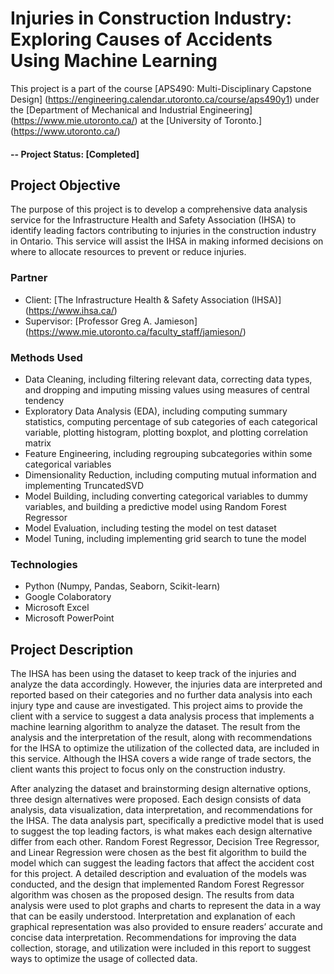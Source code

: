 # Injuries in Construction Industry: Exploring Causes of Accidents Using Machine Learning
This project is a part of the course [APS490: Multi-Disciplinary Capstone Design] (https://engineering.calendar.utoronto.ca/course/aps490y1) under the [Department of Mechanical and Industrial Engineering] (https://www.mie.utoronto.ca/) at the [University of Toronto.] (https://www.utoronto.ca/)

#### -- Project Status: [Completed]

## Project Objective
The purpose of this project is to develop a comprehensive data analysis service for the Infrastructure Health and Safety Association (IHSA) to identify leading factors contributing to injuries in the construction industry in Ontario. This service will assist the IHSA in making informed decisions on where to allocate resources to prevent or reduce injuries. 

### Partner
* Client: [The Infrastructure Health & Safety Association (IHSA)] (https://www.ihsa.ca/)
* Supervisor: [Professor Greg A. Jamieson] (https://www.mie.utoronto.ca/faculty_staff/jamieson/)

### Methods Used
* Data Cleaning, including filtering relevant data, correcting data types, and dropping and imputing missing values using measures of central tendency
* Exploratory Data Analysis (EDA), including computing summary statistics, computing percentage of sub categories of each categorical variable, plotting histogram, plotting boxplot, and plotting correlation matrix
* Feature Engineering, including regrouping subcategories within some categorical variables
* Dimensionality Reduction, including computing mutual information and implementing TruncatedSVD
* Model Building, including converting categorical variables to dummy variables, and building a predictive model using Random Forest Regressor
* Model Evaluation, including testing the model on test dataset
* Model Tuning, including implementing grid search to tune the model

### Technologies
* Python (Numpy, Pandas, Seaborn, Scikit-learn) 
* Google Colaboratory
* Microsoft Excel
* Microsoft PowerPoint

## Project Description
The IHSA has been using the dataset to keep track of the injuries and analyze the data accordingly. However, the injuries data are interpreted and reported based on their categories and no further data analysis into each injury type and cause are investigated. This project aims to provide the client with a service to suggest a data analysis process that implements a machine learning algorithm to analyze the dataset. The result from the analysis and the interpretation of the result, along with recommendations for the IHSA to optimize the utilization of the collected data, are included in this service. Although the IHSA covers a wide range of trade sectors, the client wants this project to focus only on the construction industry. 

After analyzing the dataset and brainstorming design alternative options, three design alternatives were proposed. Each design consists of data analysis, data visualization, data interpretation, and recommendations for the IHSA. The data analysis part, specifically a predictive model that is used to suggest the top leading factors, is what makes each design alternative differ from each other. Random Forest Regressor, Decision Tree Regressor, and Linear Regression were chosen as the best fit algorithm to build the model which can suggest the leading factors that affect the accident cost for this project. A detailed description and evaluation of the models was conducted, and the design that implemented Random Forest Regressor algorithm was chosen as the proposed design. The results from data analysis were used to plot graphs and charts to represent the data in a way that can be easily understood. Interpretation and explanation of each graphical representation was also provided to ensure readers’ accurate and concise data interpretation. Recommendations for improving the data collection, storage, and utilization were included in this report to suggest ways to optimize the usage of collected data.
